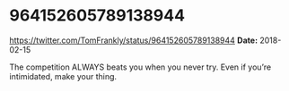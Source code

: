 # 964152605789138944
https://twitter.com/TomFrankly/status/964152605789138944
**Date:** 2018-02-15

The competition ALWAYS beats you when you never try. Even if you’re intimidated, make your thing.
